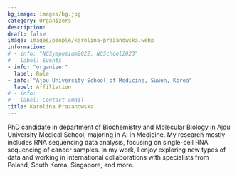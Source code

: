 ```yaml
---
bg_image: images/bg.jpg
category: Organizers
description: 
draft: false
image: images/people/karolina-prazanowska.webp
information:
# - info: "NGSymposium2022, NGSchool2023"
#   label: Events
- info: "organizer"
  label: Role
- info: "Ajou University School of Medicine, Suwon, Korea"
  label: Affiliation
# - info: 
#   label: Contact email
title: Karolina Prazanowska
---
```


PhD candidate in department of Biochemistry and Molecular Biology in Ajou University Medical School, majoring in AI in Medicine. My research mostly includes RNA sequencing data analysis, focusing on single-cell RNA sequencing of cancer samples. In my work, I enjoy exploring new types of data and working in international collaborations with specialists from Poland, South Korea, Singapore, and more.
